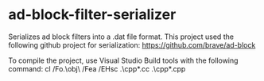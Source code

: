 # ad-block-filter-serializer

Serializes ad block filters into a .dat file format. This project used the following github project for serialization: https://github.com/brave/ad-block

To compile the project, use Visual Studio Build tools with the following command: cl /Fo.\obj\ /Fea /EHsc .\cpp\*.cc .\cpp\*.cpp
